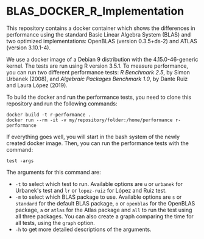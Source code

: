 # BLAS_DOCKER_R_Implementation

This repository contains a docker container which shows the differences in performance using the standard Basic Linear Algebra System (BLAS) and two optimized implementations: OpenBLAS (version 0.3.5+ds-2) and ATLAS (version 3.10.1-4).

We use a docker image of a Debian 9 distribution with the 4.15.0-46-generic kernel. The tests are run using R version 3.5.1. To measure performance, you can run two different performance tests: *R Benchmark 2.5*, by Simon Urbanek (2008), and *Algebraic Packages Benchmark 1.0*, by Dante Ruiz and Laura López (2019).

To build the docker and run the performance tests, you need to clone this repository and run the following commands:

```shell
docker build -t r-performance .
docker run --rm -it -v my/repository/folder:/home/performance r-performance

```
If everything goes well, you will start in the bash system of the newly created docker image. Then, you can run the performance tests with the command:

```shell
test -args
```

The arguments for this command are:
* `-t` to select which test to run. Available options are `u` or `urbanek` for Urbanek's test and `lr` or `lopez-ruiz` for López and Ruiz test.
* `-m` to select which BLAS package to use. Available options are `s` or `standard` for the default BLAS package, `o` or `openblas` for the OpenBLAS package, `a` or `atlas` for the Atlas package and `all` to run the test using all three packages. You can also create a graph comparing the time for all tests, using the `graph` option.
* `-h` to get more detailed descriptions of the arguments.

